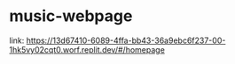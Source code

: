# music-webpage
link: https://13d67410-6089-4ffa-bb43-36a9ebc6f237-00-1hk5vy02cqt0.worf.replit.dev/#/homepage